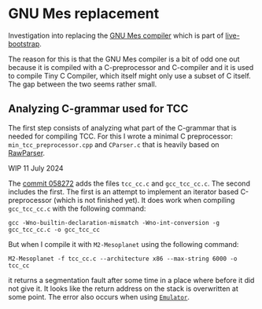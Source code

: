# GNU Mes replacement

Investigation into replacing the [GNU Mes compiler](https://www.gnu.org/software/mes/)
which is part of [live-bootstrap](https://github.com/fosslinux/live-bootstrap).

The reason for this is that the GNU Mes compiler is a bit of odd one out because
it is compiled with a C-preprocessor and C-compiler and it is used to compile
Tiny C Compiler, which itself might only use a subset of C itself. The gap
between the two seems rather small.

## Analyzing C-grammar used for TCC

The first step consists of analyzing what part of the C-grammar that is needed
for compiling TCC. For this I wrote a minimal C preprocessor: `min_tcc_preprocessor.cpp`
and `CParser.c` that is heavily based on [RawParser](https://github.com/FransFaase/RawParser).

WIP 11 July 2024

The [commit 058272](https://github.com/FransFaase/MES-replacemen/commit/4e31a615bcc408b6351247f035f348935121d26f)
adds the files `tcc_cc.c` and `gcc_tcc_cc.c`. The second includes the first. The first is
an attempt to implement an iterator based C-preprocessor (which is not finished yet). It
does work when compiling `gcc_tcc_cc.c` with the following command:
```
gcc -Wno-builtin-declaration-mismatch -Wno-int-conversion -g gcc_tcc_cc.c -o gcc_tcc_cc
```
But when I compile it with `M2-Mesoplanet` using the following command:
```
M2-Mesoplanet -f tcc_cc.c --architecture x86 --max-string 6000 -o tcc_cc
```
it returns a segmentation fault after some time in a place where before it did not give it.
It looks like the return address on the stack is overwritten at some point. The error
also occurs when using [`Emulator`](https://github.com/FransFaase/Emulator/).
